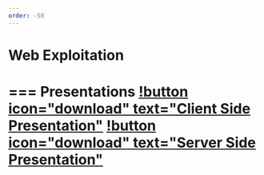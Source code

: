 ```yaml
---
order: -50
---
```


# Web Exploitation

=== Presentations
[!button icon="download" text="Client Side Presentation"](/files/client_side.pptx)
[!button icon="download" text="Server Side Presentation"](/files/server_side.pptx)
===